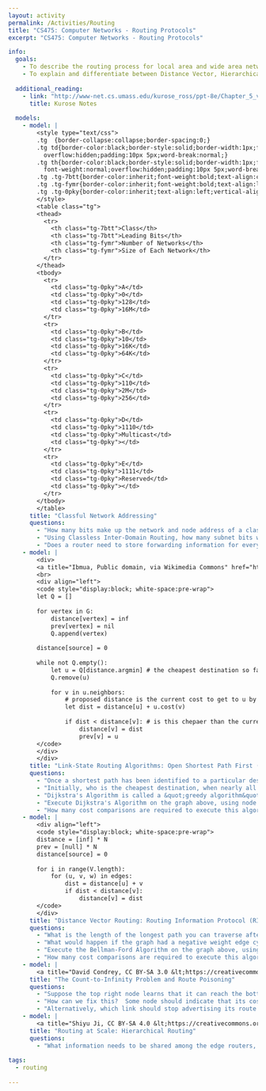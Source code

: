 ```yaml
---
layout: activity
permalink: /Activities/Routing
title: "CS475: Computer Networks - Routing Protocols"
excerpt: "CS475: Computer Networks - Routing Protocols"

info:
  goals: 
    - To describe the routing process for local area and wide area networks
    - To explain and differentiate between Distance Vector, Hierarchical, and BGP routing protocols
        
  additional_reading:
    - link: "http://www-net.cs.umass.edu/kurose_ross/ppt-8e/Chapter_5_v8.0.pptx"  
      title: Kurose Notes
          
  models:
    - model: |
        <style type="text/css">
        .tg  {border-collapse:collapse;border-spacing:0;}
        .tg td{border-color:black;border-style:solid;border-width:1px;font-family:Arial, sans-serif;font-size:14px;
          overflow:hidden;padding:10px 5px;word-break:normal;}
        .tg th{border-color:black;border-style:solid;border-width:1px;font-family:Arial, sans-serif;font-size:14px;
          font-weight:normal;overflow:hidden;padding:10px 5px;word-break:normal;}
        .tg .tg-7btt{border-color:inherit;font-weight:bold;text-align:center;vertical-align:top}
        .tg .tg-fymr{border-color:inherit;font-weight:bold;text-align:left;vertical-align:top}
        .tg .tg-0pky{border-color:inherit;text-align:left;vertical-align:top}
        </style>
        <table class="tg">
        <thead>
          <tr>
            <th class="tg-7btt">Class</th>
            <th class="tg-7btt">Leading Bits</th>
            <th class="tg-fymr">Number of Networks</th>
            <th class="tg-fymr">Size of Each Network</th>
          </tr>
        </thead>
        <tbody>
          <tr>
            <td class="tg-0pky">A</td>
            <td class="tg-0pky">0</td>
            <td class="tg-0pky">128</td>
            <td class="tg-0pky">16M</td>
          </tr>
          <tr>
            <td class="tg-0pky">B</td>
            <td class="tg-0pky">10</td>
            <td class="tg-0pky">16K</td>
            <td class="tg-0pky">64K</td>
          </tr>
          <tr>
            <td class="tg-0pky">C</td>
            <td class="tg-0pky">110</td>
            <td class="tg-0pky">2M</td>
            <td class="tg-0pky">256</td>
          </tr>
          <tr>
            <td class="tg-0pky">D</td>
            <td class="tg-0pky">1110</td>
            <td class="tg-0pky">Multicast</td>
            <td class="tg-0pky"></td>
          </tr>
          <tr>
            <td class="tg-0pky">E</td>
            <td class="tg-0pky">1111</td>
            <td class="tg-0pky">Reserved</td>
            <td class="tg-0pky"></td>
          </tr>
        </tbody>
        </table>
      title: "Classful Network Addressing"
      questions: 
        - "How many bits make up the network and node address of a class A, B, and C network?"
        - "Using Classless Inter-Domain Routing, how many subnet bits would correspond to a Class A, B, and C network?"
        - "Does a router need to store forwarding information for every single host on the Internet?  How might it group its routing table for efficiency?  This is called Hierarchical Routing."
    - model: |
        <div>
        <a title="Ibmua, Public domain, via Wikimedia Commons" href="https://commons.wikimedia.org/wiki/File:Dijkstra_Animation.gif"><img width="256" alt="Dijkstra Animation" src="https://upload.wikimedia.org/wikipedia/commons/5/57/Dijkstra_Animation.gif"></a>
        <br>
        <div align="left">
        <code style="display:block; white-space:pre-wrap">
        let Q = []
        
        for vertex in G:
            distance[vertex] = inf
            prev[vertex] = nil
            Q.append(vertex)
        
        distance[source] = 0
        
        while not Q.empty():
            let u = Q[distance.argmin] # the cheapest destination so far
            Q.remove(u)
            
            for v in u.neighbors:
                # proposed distance is the current cost to get to u by the cheapest means, plus the cost to get from u to v
                let dist = distance[u] + u.cost(v) 
                
                if dist < distance[v]: # is this chepaer than the current cost to v?
                    distance[v] = dist
                    prev[v] = u
        </code>
        </div>
        </div>
      title: "Link-State Routing Algorithms: Open Shortest Path First (OSPF) and Dijkstra's Algorithm"
      questions: 
        - "Once a shortest path has been identified to a particular destination, how might it be communicated from router to router?  In other words, what information is needed by each router in order to forward information to the next destination?  Specifically, how is this information different from that used by a switch?"
        - "Initially, who is the cheapest destination, when nearly all of the nodes are infinite cost?"
        - "Dijkstra's Algorithm is called a &quot;greedy algorithm&quot;; why do you think this is?"
        - "Execute Dijkstra's Algorithm on the graph above, using node <strong>a</strong> as the source."
        - "How many cost comparisons are required to execute this algorithm?"
    - model: |
        <div align="left">
        <code style="display:block; white-space:pre-wrap">
        distance = [inf] * N
        prev = [null] * N
        distance[source] = 0
        
        for i in range(V.length):
            for (u, v, w) in edges:
                dist = distance[u] + v
                if dist < distance[v]:
                    distance[v] = dist
        </code>
        </div>
      title: "Distance Vector Routing: Routing Information Protocol (RIP) and Bellman-Ford"
      questions: 
        - "What is the length of the longest path you can traverse after each iteration of the loop?"
        - "What would happen if the graph had a negative weight edge cycle?"
        - "Execute the Bellman-Ford Algorithm on the graph above, using node <strong>a</strong> as the source."
        - "How many cost comparisons are required to execute this algorithm?"
    - model: |
        <a title="David Condrey, CC BY-SA 3.0 &lt;https://creativecommons.org/licenses/by-sa/3.0&gt;, via Wikimedia Commons" href="https://commons.wikimedia.org/wiki/File:Small_Network.png"><img width="128" alt="Small Network" src="https://upload.wikimedia.org/wikipedia/commons/2/2f/Small_Network.png"></a>
      title: "The Count-to-Infinity Problem and Route Poisoning"
      questions: 
        - "Suppose the top right node learns that it can reach the bottom-most node by going through the node at top center.  The node at top center knows that it can reach the node at the top right via a direct connection.  If the connection from the node at the top center to the bottom-most node is severed, why might it believe that it can still reach it by routing traffic through the node at the top right?  How would their network costs be affected?  What would happen to the perceived cost from the perspective of the top-right node as the top-center node updates its own cost?  This is called the Count-to-Infinity Problem." 
        - "How can we fix this?  Some node should indicate that its cost has become infinite.  Which one?  This is called Route Poisoning"
        - "Alternatively, which link should stop advertising its route and to whom?  This is called Split Horizon."
    - model: |
        <a title="Shiyu Ji, CC BY-SA 4.0 &lt;https://creativecommons.org/licenses/by-sa/4.0&gt;, via Wikimedia Commons" href="https://commons.wikimedia.org/wiki/File:RR_BGP.svg"><img width="512" alt="RR BGP" src="https://upload.wikimedia.org/wikipedia/commons/thumb/6/6e/RR_BGP.svg/512px-RR_BGP.svg.png"></a>
      title: "Routing at Scale: Hierarchical Routing"
      questions: 
        - "What information needs to be shared among the edge routers, versus that information shared within each network cluster?" 
        
tags:
  - routing
 
---
```


